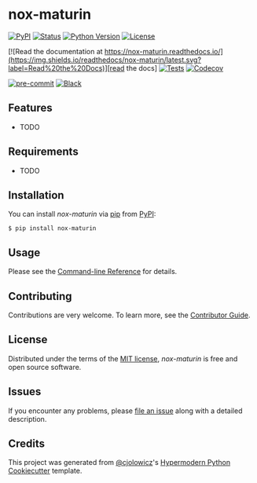 # nox-maturin

[![PyPI](https://img.shields.io/pypi/v/nox-maturin.svg)][pypi status]
[![Status](https://img.shields.io/pypi/status/nox-maturin.svg)][pypi status]
[![Python Version](https://img.shields.io/pypi/pyversions/nox-maturin)][pypi status]
[![License](https://img.shields.io/pypi/l/nox-maturin)][license]

[![Read the documentation at https://nox-maturin.readthedocs.io/](https://img.shields.io/readthedocs/nox-maturin/latest.svg?label=Read%20the%20Docs)][read the docs]
[![Tests](https://github.com/56kyle/nox-maturin/workflows/Tests/badge.svg)][tests]
[![Codecov](https://codecov.io/gh/56kyle/nox-maturin/branch/main/graph/badge.svg)][codecov]

[![pre-commit](https://img.shields.io/badge/pre--commit-enabled-brightgreen?logo=pre-commit&logoColor=white)][pre-commit]
[![Black](https://img.shields.io/badge/code%20style-black-000000.svg)][black]

[pypi status]: https://pypi.org/project/nox-maturin/
[read the docs]: https://nox-maturin.readthedocs.io/
[tests]: https://github.com/56kyle/nox-maturin/actions?workflow=Tests
[codecov]: https://app.codecov.io/gh/56kyle/nox-maturin
[pre-commit]: https://github.com/pre-commit/pre-commit
[black]: https://github.com/psf/black

## Features

- TODO

## Requirements

- TODO

## Installation

You can install _nox-maturin_ via [pip] from [PyPI]:

```console
$ pip install nox-maturin
```

## Usage

Please see the [Command-line Reference] for details.

## Contributing

Contributions are very welcome.
To learn more, see the [Contributor Guide].

## License

Distributed under the terms of the [MIT license][license],
_nox-maturin_ is free and open source software.

## Issues

If you encounter any problems,
please [file an issue] along with a detailed description.

## Credits

This project was generated from [@cjolowicz]'s [Hypermodern Python Cookiecutter] template.

[@cjolowicz]: https://github.com/cjolowicz
[pypi]: https://pypi.org/
[hypermodern python cookiecutter]: https://github.com/cjolowicz/cookiecutter-hypermodern-python
[file an issue]: https://github.com/56kyle/nox-maturin/issues
[pip]: https://pip.pypa.io/

<!-- github-only -->

[license]: https://github.com/56kyle/nox-maturin/blob/main/LICENSE
[contributor guide]: https://github.com/56kyle/nox-maturin/blob/main/CONTRIBUTING.md
[command-line reference]: https://nox-maturin.readthedocs.io/en/latest/usage.html
